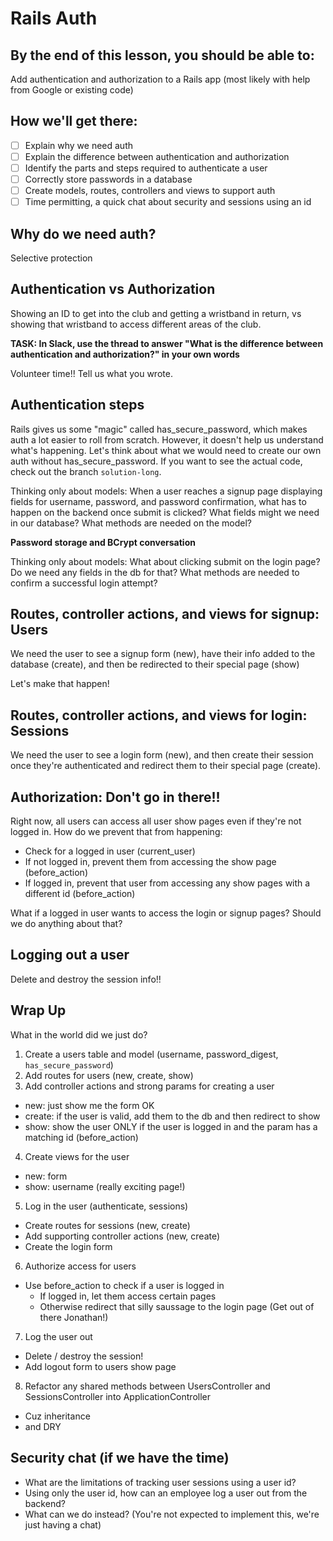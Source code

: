 # Rails Auth

## By the end of this lesson, you should be able to:
Add authentication and authorization to a Rails app (most likely with help from Google or existing code)

## How we'll get there:
- [ ] Explain why we need auth
- [ ] Explain the difference between authentication and authorization
- [ ] Identify the parts and steps required to authenticate a user
- [ ] Correctly store passwords in a database
- [ ] Create models, routes, controllers and views to support auth
- [ ] Time permitting, a quick chat about security and sessions using an id

## Why do we need auth?
Selective protection

## Authentication vs Authorization
Showing an ID to get into the club and getting a wristband in return, vs showing that wristband to access different areas of the club.

**TASK: In Slack, use the thread to answer "What is the difference between authentication and authorization?" in your own words**

Volunteer time!! Tell us what you wrote.

## Authentication steps
Rails gives us some "magic" called has_secure_password, which makes auth a lot easier to roll from scratch. However, it doesn't help us understand what's happening. Let's think about what we would need to create our own auth without has_secure_password. If you want to see the actual code, check out the branch `solution-long`.

Thinking only about models:
When a user reaches a signup page displaying fields for username, password, and password confirmation, what has to happen on the backend once submit is clicked? What fields might we need in our database? What methods are needed on the model?

**Password storage and BCrypt conversation**

Thinking only about models:
What about clicking submit on the login page? Do we need any fields in the db for that? What methods are needed to confirm a successful login attempt?

## Routes, controller actions, and views for signup: Users
We need the user to see a signup form (new), have their info added to the database (create), and then be redirected to their special page (show)

Let's make that happen!

## Routes, controller actions, and views for login: Sessions
We need the user to see a login form (new), and then create their session once they're authenticated and redirect them to their special page (create).

## Authorization: Don't go in there!!
Right now, all users can access all user show pages even if they're not logged in. How do we prevent that from happening:
* Check for a logged in user (current_user)
* If not logged in, prevent them from accessing the show page (before_action)
* If logged in, prevent that user from accessing any show pages with a different id (before_action)

What if a logged in user wants to access the login or signup pages? Should we do anything about that?

## Logging out a user
Delete and destroy the session info!!

## Wrap Up
What in the world did we just do?
1. Create a users table and model (username, password_digest, `has_secure_password`)
2. Add routes for users (new, create, show)
3. Add controller actions and strong params for creating a user
  - new: just show me the form OK
  - create: if the user is valid, add them to the db and then redirect to show
  - show: show the user ONLY if the user is logged in and the param has a matching id (before_action)
4. Create views for the user
  - new: form
  - show: username (really exciting page!)
5. Log in the user (authenticate, sessions)
  - Create routes for sessions (new, create)
  - Add supporting controller actions (new, create)
  - Create the login form
6. Authorize access for users
  - Use before_action to check if a user is logged in
    - If logged in, let them access certain pages
    - Otherwise redirect that silly saussage to the login page (Get out of there Jonathan!)
7. Log the user out
  - Delete / destroy the session!
  - Add logout form to users show page
8. Refactor any shared methods between UsersController and SessionsController into ApplicationController
  - Cuz inheritance
  - and DRY

## Security chat (if we have the time)
- What are the limitations of tracking user sessions using a user id?
- Using only the user id, how can an employee log a user out from the backend?
- What can we do instead? (You're not expected to implement this, we're just having a chat)
